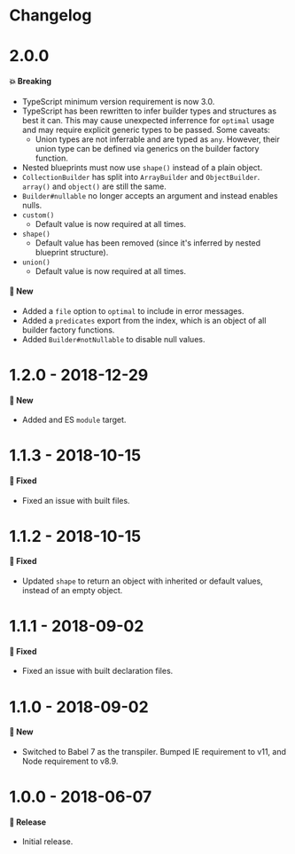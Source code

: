 # Changelog

# 2.0.0

#### 💥 Breaking

- TypeScript minimum version requirement is now 3.0.
- TypeScript has been rewritten to infer builder types and structures as best it can. This may cause
  unexpected inferrence for `optimal` usage and may require explicit generic types to be passed.
  Some caveats:
  - Union types are not inferrable and are typed as `any`. However, their union type can be defined
    via generics on the builder factory function.
- Nested blueprints must now use `shape()` instead of a plain object.
- `CollectionBuilder` has split into `ArrayBuilder` and `ObjectBuilder`. `array()` and `object()`
  are still the same.
- `Builder#nullable` no longer accepts an argument and instead enables nulls.
- `custom()`
  - Default value is now required at all times.
- `shape()`
  - Default value has been removed (since it's inferred by nested blueprint structure).
- `union()`
  - Default value is now required at all times.

#### 🚀 New

- Added a `file` option to `optimal` to include in error messages.
- Added a `predicates` export from the index, which is an object of all builder factory functions.
- Added `Builder#notNullable` to disable null values.

# 1.2.0 - 2018-12-29

#### 🚀 New

- Added and ES `module` target.

# 1.1.3 - 2018-10-15

#### 🐞 Fixed

- Fixed an issue with built files.

# 1.1.2 - 2018-10-15

#### 🐞 Fixed

- Updated `shape` to return an object with inherited or default values, instead of an empty object.

# 1.1.1 - 2018-09-02

#### 🐞 Fixed

- Fixed an issue with built declaration files.

# 1.1.0 - 2018-09-02

#### 🚀 New

- Switched to Babel 7 as the transpiler. Bumped IE requirement to v11, and Node requirement to v8.9.

# 1.0.0 - 2018-06-07

#### 🎉 Release

- Initial release.
